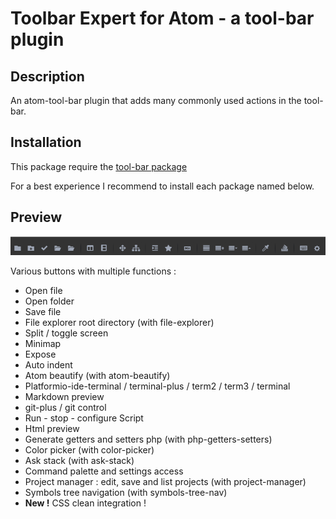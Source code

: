 # Toolbar Expert for Atom - a tool-bar plugin

## Description

An atom-tool-bar plugin that adds many commonly used actions in the tool-bar.

## Installation

This package require the [tool-bar package](https://atom.io/packages/tool-bar)

For a best experience I recommend to install each package named below.

## Preview

![Image description](screenshot.png)

Various buttons with multiple functions :

- Open file
- Open folder
- Save file
- File explorer root directory (with file-explorer)
- Split / toggle screen
- Minimap
- Expose
- Auto indent
- Atom beautify (with atom-beautify)
- Platformio-ide-terminal / terminal-plus / term2 / term3 / terminal
- Markdown preview
- git-plus / git control
- Run - stop - configure Script
- Html preview
- Generate getters and setters php (with php-getters-setters)
- Color picker (with color-picker)
- Ask stack (with ask-stack)
- Command palette and settings access
- Project manager : edit, save and list projects (with project-manager)
- Symbols tree navigation (with symbols-tree-nav)
- **New !** CSS clean integration !
